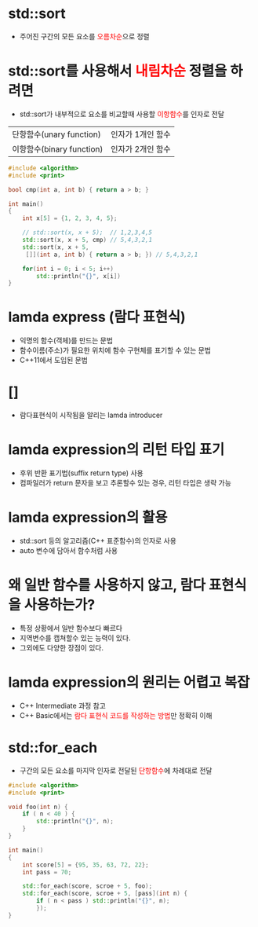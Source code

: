 <style>
r { color: Red }
o { color: Orange }
g { color: Green }
</style>

# std::sort
- 주어진 구간의 모든 요소를 <r>오름차순</r>으로 정렬

# std::sort를 사용해서 <r>내림차순</r> 정렬을 하려면
- std::sort가 내부적으로 요소를 비교할때 사용할 <r>이항함수</r>를 인자로 전달

|||
|--|--|
|단항함수(unary function)|인자가 1개인 함수|
|이항함수(binary function)|인자가 2개인 함수|

```c++
#include <algorithm>
#include <print>

bool cmp(int a, int b) { return a > b; }

int main()
{
	int x[5] = {1, 2, 3, 4, 5};

	// std::sort(x, x + 5);  // 1,2,3,4,5
	std::sort(x, x + 5, cmp) // 5,4,3,2,1
	std::sort(x, x + 5,
	 []](int a, int b) { return a > b; }) // 5,4,3,2,1

	for(int i = 0; i < 5; i++)
		std::println("{}", x[i])
}
```

# lamda express (람다 표현식)
- 익명의 함수(객체)를 만드는 문법
- 함수이름(주소)가 필요한 위치에 함수 구현체를 표기할 수 있는 문법
- C++11에서 도입된 문법

# []
- 람다표현식이 시작됨을 알리는 lamda introducer

# lamda expression의 리턴 타입 표기
- 후위 반환 표기법(suffix return type) 사용
- 컴파일러가 return 문자을 보고 추론할수 있는 경우, 리턴 타입은 생략 가능

# lamda expression의 활용
- std::sort 등의 알고리즘(C++ 표준함수)의 인자로 사용
- auto 변수에 담아서 함수처럼 사용

# 왜 일반 함수를 사용하지 않고, 람다 표현식을 사용하는가?
- 특정 상황에서 일반 함수보다 빠르다
- 지역변수를 캡쳐할수 있는 능력이 있다.
- 그외에도 다양한 장점이 있다.

# lamda expression의 원리는 어렵고 복잡
- C++ Intermediate 과정 참고
- C++ Basic에서는 <r>람다 표현식 코드를 작성하는 방법</r>만 정확히 이해

# std::for_each
- 구간의 모든 요소를 마지막 인자로 전달된 <r>단항함수</r>에 차례대로 전달

```c++
#include <algorithm>
#include <print>

void foo(int n) {
	if ( n < 40 ) {
		std::println("{}", n);
	}
}

int main()
{
	int score[5] = {95, 35, 63, 72, 22};
	int pass = 70;

	std::for_each(score, scroe + 5, foo);
	std::for_each(score, scroe + 5, [pass](int n) {
		if ( n < pass ) std::println("{}", n);
		});
}
```